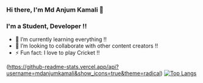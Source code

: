 ### Hi there, I'm Md Anjum Kamali 👋


### I'm a Student, Developer !!
- 🌱 I’m currently learning everything !!
- 👯 I’m looking to collaborate with other content creators !!
- ⚡ Fun fact: I love to play Cricket !!

(https://github-readme-stats.vercel.app/api?username=mdanjumkamali&show_icons=true&theme=radical)
[![Top Langs](https://github-readme-stats.vercel.app/api/top-langs/?username=mdanjumkamali&layout=compact)](https://github.com/mdanjumkamali/github-readme-stats)

 


 
